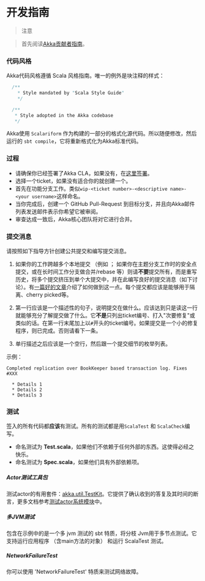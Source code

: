 # 开发指南

> 注意

> 首先阅读[Akka贡献者指南](https://github.com/akka/akka/blob/master/CONTRIBUTING.md)。

### 代码风格
Akka代码风格遵循 Scala 风格指南。唯一的例外是块注释的样式：

```scala
  /**
    * Style mandated by "Scala Style Guide"
    */

  /**
   * Style adopted in the Akka codebase
   */
```

Akka使用 ``Scalariform`` 作为构建的一部分的格式化源代码。所以随便修改，然后运行的 ``sbt compile``，它将重新格式化为Akka标准代码。

### 过程

* 请确保你已经签署了Akka CLA，如果没有，在[这里签署](http://www.typesafe.com/contribute/cla)。
* 选择一个ticket，如果没有适合你的就创建一个。
* 首先在功能分支工作。类似``wip-<ticket number>-<descriptive name>-<your username>``这样命名。
* 当你完成后，创建一个 GitHub Pull-Request 到目标分支，并且向Akka邮件列表发送邮件表示你希望它被审阅。
* 审查达成一致后，Akka核心团队将对它进行合并。

### 提交消息
请按照如下指导方针创建公共提交和编写提交消息。

1. 如果你的工作跨越多个本地提交 （例如 ； 如果你在主题分支工作时的安全点提交，或在长时间工作分支做合并/rebase 等）则请**不要**提交所有，而是重写历史，将多个提交挤压到单个大提交中，并在此编写良好的提交消息（如下讨论）。有[一篇好的文章](http://sandofsky.com/blog/git-workflow.html)介绍了如何做到这一点。每个提交都应该是能够用于隔离、cherry picked等。

2. 第一行应该是一个描述性的句子，说明提交在做什么。应该达到只是读这一行就能够充分了解提交做了什么。它**不是**只列出ticket编号、打入"次要修复"或类似的话。在第一行末尾加上以`#`开头的ticket编号。如果提交是一个小的修复程序，则已完成。否则请看下一条。

3. 单行描述之后应该是一个空行，然后跟一个提交细节的枚举列表。

示例：

    Completed replication over BookKeeper based transaction log. Fixes #XXX

      * Details 1
      * Details 2
      * Details 3

### 测试
签入的所有代码都**应该**有测试。所有的测试都是用``ScalaTest`` 和 ``ScalaCheck``编写。

* 命名测试为 **Test.scala**，如果他们不依赖于任何外部的东西。这使得必经之快乐。
* 命名测试为 **Spec.scala**，如果他们具有外部依赖项。

##### Actor测试工具包
测试actor的有用套件：[akka.util.TestKit](http://github.com/akka/akka/tree/v2.3.6/akka-testkit/src/main/scala/akka/testkit/TestKit.scala)。它提供了确认收到的答复及其时间的断言，更多文档参考[测试actor系统模块](../chapter3/09_testing_actor_systems.md)中。

##### 多JVM测试
包含在示例中的是一个多 jvm 测试的 sbt 特质，将分枝 Jvm用于多节点测试。它支持运行应用程序 （含main方法的对象） 和运行 ScalaTest 测试。

##### NetworkFailureTest
你可以使用 'NetworkFailureTest' 特质来测试网络故障。